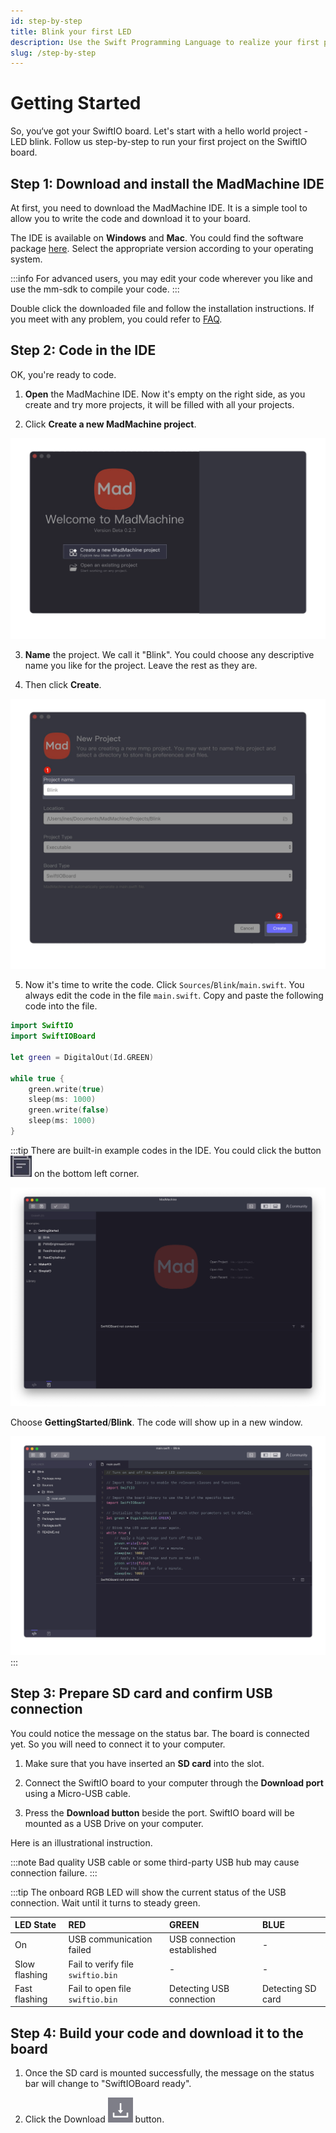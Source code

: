 ```yaml
---
id: step-by-step
title: Blink your first LED
description: Use the Swift Programming Language to realize your first project.
slug: /step-by-step
---
```


# Getting Started

So, you‘ve got your SwiftIO board. Let's start with a hello world project - LED blink. Follow us step-by-step to run your first project on the SwiftIO board.

## **Step 1: Download and install the MadMachine IDE**

At first, you need to download the MadMachine IDE. It is a simple tool to allow you to write the code and download it to your board.  

The IDE is available on **Windows** and **Mac**. You could find the software package [here](https://github.com/madmachineio/MadMachineIDE/releases/tag/v0.1.1). Select the appropriate version according to your operating system. 

:::info
For advanced users, you may edit your code wherever you like and use the mm-sdk to compile your code.
:::

Double click the downloaded file and follow the installation instructions. If you meet with any problem, you could refer to [FAQ](../faq.md). 

## **Step 2: Code in the IDE**

OK, you're ready to code. 

1. **Open** the MadMachine IDE. Now it's empty on the right side, as you create and try more projects, it will be filled with all your projects.

2. Click **Create a new MadMachine project**.

![img](img/create.png)

3. **Name** the project. We call it "Blink". You could choose any descriptive name you like for the project. Leave the rest as they are. 

4. Then click **Create**.

![img](img/create2.png)

5. Now it's time to write the code. Click `Sources`/`Blink`/`main.swift`. You always edit the code in the file `main.swift`. Copy and paste the following code into the file.

```swift title="Blink"
import SwiftIO
import SwiftIOBoard

let green = DigitalOut(Id.GREEN)
​
while true {
    green.write(true)
    sleep(ms: 1000)
    green.write(false)
    sleep(ms: 1000)
}
```

:::tip
There are built-in example codes in the IDE. You could click the button ![example](img/example.jpeg) on the bottom left corner.

![example code](img/exampleCode.jpeg)

Choose **GettingStarted**/**Blink**. The code will show up in a new window.

![blink](img/blink.png)
:::

## **Step 3: Prepare SD card and confirm USB connection**

You could notice the message on the status bar. The board is connected yet. So you will need to connect it to your computer.

1. Make sure that you have inserted an **SD card** into the slot.

2. Connect the SwiftIO board to your computer through the **Download port** using a Micro-USB cable.

3. Press the **Download button** beside the port. SwiftIO board will be mounted as a USB Drive on your computer. 

Here is an illustrational instruction.


:::note
Bad quality USB cable or some third-party USB hub may cause connection failure.
:::


:::tip
The onboard RGB LED will show the current status of the USB connection. Wait until it turns to steady green.

| LED State | RED | GREEN | BLUE |
| :--- | :--- | :--- | :--- |
| On | USB communication failed | USB connection established | - |
| Slow flashing | Fail to verify file `swiftio.bin` | - | - |
| Fast flashing | Fail to open file `swiftio.bin` | Detecting USB connection | Detecting SD card |


## **Step 4: Build your code and download it to the board**

1. Once the SD card is mounted successfully, the message on the status bar will change to "SwiftIOBoard ready".

2. Click the Download ![download button](img/download.png) button.
